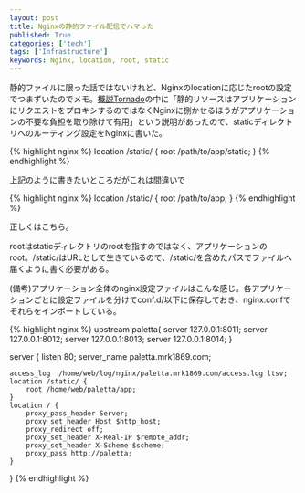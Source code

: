 ```yaml
---
layout: post
title: Nginxの静的ファイル配信でハマった
published: True
categories: ['tech']
tags: ['Infrastructure']
keywords: Nginx, location, root, static
---
```


静的ファイルに限った話ではないけれど、Nginxのlocationに応じたrootの設定でつまずいたのでメモ。[概説Tornado](http://www.oreilly.co.jp/books/9784873115764/)の中に「静的リソースはアプリケーションにリクエストをプロキシするのではなくNginxに捌かせるほうがアプリケーションの不要な負担を取り除けて有用」という説明があったので、staticディレクトリへのルーティング設定をNginxに書いた。

{% highlight nginx %}
location /static/ {
    root /path/to/app/static;
}
{% endhighlight %}

上記のように書きたいところだがこれは間違いで

{% highlight nginx %}
location /static/ {
    root /path/to/app;
}
{% endhighlight %}

正しくはこちら。

rootはstaticディレクトリのrootを指すのではなく、アプリケーションのroot。/static/はURLとして生きているので、/static/を含めたパスでファイルへ届くように書く必要がある。

(備考)アプリケーション全体のnginx設定ファイルはこんな感じ。各アプリケーションごとに設定ファイルを分けてconf.d/以下に保存しておき、nginx.confでそれらをインポートしている。

{% highlight nginx %}
upstream paletta{
    server 127.0.0.1:8011;
    server 127.0.0.1:8012;
    server 127.0.0.1:8013;
    server 127.0.0.1:8014;
}

server {
    listen 80;
    server_name paletta.mrk1869.com;

    access_log  /home/web/log/nginx/paletta.mrk1869.com/access.log ltsv;
    location /static/ {
        root /home/web/paletta/app;
    }
    location / {
        proxy_pass_header Server;
        proxy_set_header Host $http_host;
        proxy_redirect off;
        proxy_set_header X-Real-IP $remote_addr;
        proxy_set_header X-Scheme $scheme;
        proxy_pass http://paletta;
    }
}
{% endhighlight %}
